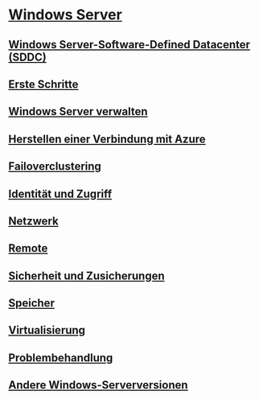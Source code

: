 # [Windows Server](windows-server.md)
## [Windows Server-Software-Defined Datacenter (SDDC)](sddc.md)
## [Erste Schritte](get-started/Server-Basics.md)
## [Windows Server verwalten](administration/manage-windows-server.md)
## [Herstellen einer Verbindung mit Azure](azure-hybrid-services/index.md)
## [Failoverclustering](failover-clustering/failover-clustering-overview.md)
## [Identität und Zugriff](identity/Identity-and-Access.md)
## [Netzwerk](networking/Networking.md)
## [Remote](remote/index.md)
## [Sicherheit und Zusicherungen](security/security-and-assurance.md)
## [Speicher](storage/storage.md)
## [Virtualisierung](virtualization/virtualization.md)
## [Problembehandlung](troubleshoot/windows-server-support-solutions.md)
## [Andere Windows-Serverversionen](windows-server-versions.md)